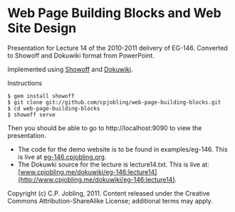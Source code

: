 # Web Page Building Blocks and Web Site Design #

Presentation for Lecture 14 of the 2010-2011 delivery of EG-146. Converted to Showoff and Dokuwiki format from PowerPoint.

Implemented using [Showoff](http://github.com/schacon/showoff) and [Dokuwiki](http://www.dokuwiki.org/dokuwiki).

Instructions

    $ gem install showoff
    $ git clone git://github.com/cpjobling/web-page-building-blocks.git
    $ cd web-page-building-blocks
    $ showoff serve

Then you should be able to go to http://localhost:9090 to view the
presentation.

* The code for the demo website is to be found in examples/eg-146. This is live at [eg-146.cpjobling.org](http://eg-146.cpjobling.org).
* The Dokuwki source for the lecture is lecture14.txt. This is live at: [www.cpjobling.me/dokuwiki/eg-146:lecture14](http://www.cpjobling.me/dokuwiki/eg-146:lecture14).

Copyright (c) C.P. Jobling, 2011. Content released under the Creative Commons Attribution-ShareAlike License; additional terms may apply. 

